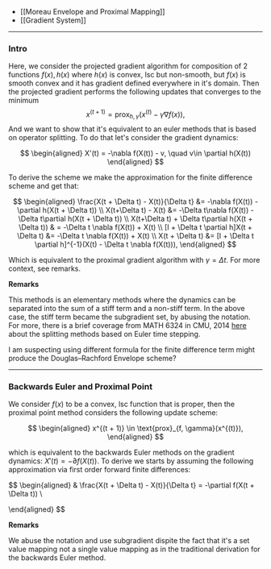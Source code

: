 * [[Moreau Envelope and Proximal Mapping]]
* [[Gradient System]]

---
### **Intro**

Here, we consider the projected gradient algorithm for composition of 2 functions $f(x), h(x)$ where $h(x)$ is convex, lsc but non-smooth, but $f(x)$ is smooth convex and it has gradient defined everywhere in it's domain. Then the projected gradient performs the following updates that converges to the minimum
$$
x^{(t + 1)} = \text{prox}_{h, \gamma}(x^{(t)} - \gamma\nabla f(x)), 
$$
And we want to show that it's equivalent to an euler methods that is based on operator splitting. To do that let's consider the gradient dynamics: 

$$
\begin{aligned}
    X'(t) = -\nabla f(X(t)) - v, \quad  v\in \partial h(X(t))
\end{aligned}
$$

To derive the scheme we make the approximation for the finite difference scheme and get that: 

$$
\begin{aligned}
    \frac{X(t + \Delta t) - X(t)}{\Delta t} &= 
    -\nabla f(X(t)) - \partial h(X(t + \Delta t))
    \\
    X(t+\Delta t) - X(t) &= -\Delta t\nabla f(X(t)) - \Delta t\partial h(X(t + \Delta t))
    \\
    X(t+\Delta t) + \Delta t\partial h(X(t + \Delta t)) 
    & = -\Delta t \nabla f(X(t))  + X(t)
    \\
    [I + \Delta t \partial h]X(t + \Delta t) &= 
    -\Delta t \nabla f(X(t)) + X(t)
    \\
    X(t + \Delta t) &= 
    [I + \Delta t \partial h]^{-1}(X(t) - \Delta t \nabla f(X(t))), 
\end{aligned}
$$

Which is equivalent to the proximal gradient algorithm with $\gamma = \Delta t$. For more context, see remarks. 

**Remarks**

This methods is an elementary methods where the dynamics can be separated into the sum of a stiff term and a non-stiff term. In the above case, the stiff term became the subgradient set, by abusing the notation. For more, there is a brief coverage from MATH 6324 in CMU, 2014 [here](http://runge.math.smu.edu/Courses/Math6321_Fall14/_downloads/imex.pdf) about the splitting methods based on Euler time stepping. 

I am suspecting using different formula for the finite difference term might produce the Douglas–Rachford Envelope scheme?

---
### **Backwards Euler and Proximal Point**

We consider $f(x)$ to be a convex, lsc function that is proper, then the proximal point method considers the following update scheme: 

$$
\begin{aligned}
    x^{(t + 1)} \in \text{prox}_{f, \gamma}(x^{(t)}), 
\end{aligned}
$$

which is equivalent to the backwards Euler methods on the gradient dynamics: $X'(t) = -\partial f(X(t))$. To derive we starts by assuming the following approximation via first order forward finite differences: 

$$
\begin{aligned}
    & \frac{X(t + \Delta t) - X(t)}{\Delta t} = -\partial f(X(t  + \Delta t))
    \\
    
\end{aligned}
$$

**Remarks**

We abuse the notation and use subgradient dispite the fact that it's a set value mapping not a single value mapping as in the traditional derivation for the backwards Euler method. 
